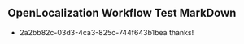 ## OpenLocalization Workflow Test MarkDown
* 2a2bb82c-03d3-4ca3-825c-744f643b1bea 
thanks!<!--HONumber=Mar16_HO4-->
